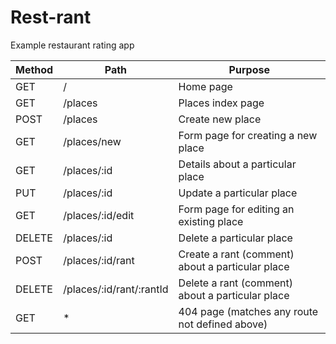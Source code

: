 # Rest-rant
Example restaurant rating app

| Method | Path             | Purpose                                       |
|--------|------------------|-----------------------------------------------|
| GET    | /                | Home page                                     |
| GET    | /places          | Places index page                             |
| POST   | /places          | Create new place                              |
| GET    | /places/new      | Form page for creating a new place            |
| GET    | /places/:id      | Details about a particular place              |
| PUT    | /places/:id      | Update a particular place                     |
| GET    | /places/:id/edit | Form page for editing an existing place       |
| DELETE | /places/:id      | Delete a particular place                     |
| POST   | /places/:id/rant | Create a rant (comment) about a particular place |
| DELETE | /places/:id/rant/:rantId | Delete a rant (comment) about a particular place |
| GET    | *                | 404 page (matches any route not defined above) |

